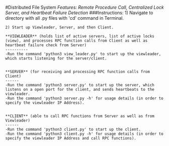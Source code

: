 #Distributed File System
*Features: Remote Procedure Call, Centralized Lock Server, and Heartbeat Failure Detection*
###Instructions:
	1) Navigate to directory with all .py files with 'cd' command in Terminal.
	
	2) Start up Viewleader, Server, and then Client. 
	
	**VIEWLEADER** (holds list of active servers, list of active locks (view), and processes RPC function calls from Client as well as heartbeat failure check from Server)
	----------
	-Run the command 'python3 view_leader.py' to start up the viewleader, which starts listening for the server/client.


	**SERVER** (for receiving and processing RPC function calls from Client)
	------
	-Run the command 'python3 server.py' to start up the server, which listens on a open port for the client, and sends heartbeats to the viewleader.
	-Run the command 'python3 server.py -h' for usage details (in order to specify the viewleader IP Address).
	

	**CLIENT** (able to call RPC functions from Server as well as from Viewleader)
	------
	-Run the command 'python3 client.py' to start up the client. 
	-Run the command 'python3 client.py -h' for usage details (in order to specify the viewleader IP Address and call RPC functions).

